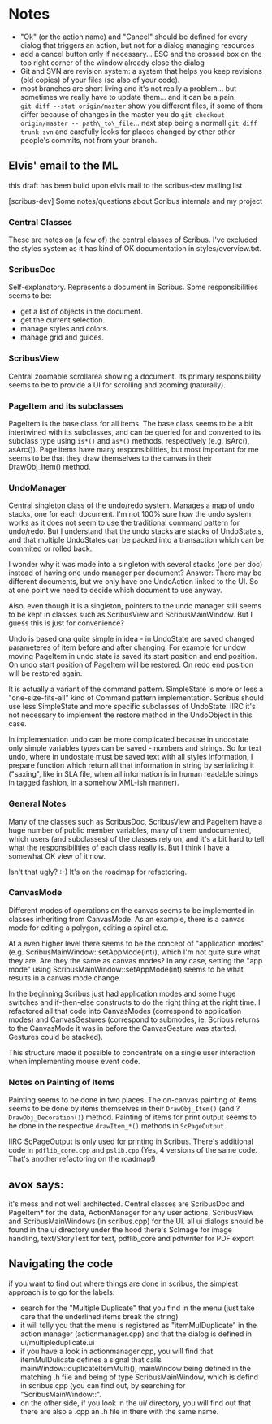 # Notes

- "Ok" (or the action name) and "Cancel" should be defined for every dialog that triggers an action, but not for a dialog managing resources
- add a cancel button only if necessary... ESC and the crossed box on the top right corner of the window already close the dialog
- Git and SVN are revision system: a system that helps you keep revisions (old copies) of your files (so also of your code).
- most branches are short living and it's not really a problem... but sometimes we really have to update them... and it can be a pain.  
  `git diff --stat origin/master` show you different files, if some of them differ because of changes in the master you do `git checkout origin/master -- path\_to\_file`... next step being a normall `git diff trunk svn` and carefully looks for places changed by other other people's commits, not from your branch.

## Elvis' email to the ML

this draft has been build upon elvis mail to the scribus-dev mailing list

[scribus-dev] Some notes/questions about Scribus internals and my project

### Central Classes

These are notes on (a few of) the central classes of Scribus. I've
excluded the styles system as it has kind of OK documentation in
styles/overview.txt.

### ScribusDoc

Self-explanatory. Represents a document in Scribus. Some
responsibilities seems to be:

- get a list of objects in the document.
- get the current selection.
- manage styles and colors.
- manage grid and guides.

### ScribusView

Central zoomable scrollarea showing a document. Its primary
responsibility seems to be to provide a UI for scrolling and zooming
(naturally).

### PageItem and its subclasses

PageItem is the base class for all items. The base class seems to be a
bit intertwined with its subclasses, and can be queried for and
converted to its subclass type using `is*()` and `as*()` methods,
respectively (e.g. isArc(), asArc()). Page items have many
responsibilities, but most important for me seems to be that they draw
themselves to the canvas in their DrawObj_Item() method.

### UndoManager

Central singleton class of the undo/redo system. Manages a map of undo
stacks, one for each document. I'm not 100% sure how the undo system
works as it does not seem to use the traditional command pattern for
undo/redo. But I understand that the undo stacks are stacks of
UndoState:s, and that multiple UndoStates can be packed into a
transaction which can be commited or rolled back.

I wonder why it was made into a singleton with several stacks (one per doc) instead of
having one undo manager per document?
Answer: There may be different documents, but we only have one UndoAction linked to
the UI.
So at one point we need to decide which document to use anyway.


Also, even though it is a singleton, pointers to the undo manager still seems to be kept in
classes such as ScribusView and ScribusMainWindow. But I guess this is
just for convenience?

Undo is based ona quite simple in idea - in UndoState are saved changed parameteres of 
item before and after changing. For example for undow moving PageItem in undo 
state is saved its start position and end position. On undo start position of 
PageItem will be restored. On redo end position will be restored again.

It is actually a variant of the command pattern. SimpleState is
more or less a "one-size-fits-all" kind of Command pattern implementation.
Scribus should use less SimpleState and more specific subclasses
of UndoState. IIRC it's not necessary to implement the restore method in the
UndoObject in this case.

In implementation undo can be more complicated because in undostate only 
simple variables types can be saved - numbers and strings.
So for text undo, where in undostate must be saved text with all styles 
information, I prepare function which return all that information in string by 
serializing it ("saxing", like in SLA file, when all information is in human readable strings 
in tagged fashion, in a somehow XML-ish manner).

### General Notes

Many of the classes such as ScribusDoc, ScribusView and PageItem have
a huge number of public member variables, many of them undocumented,
which users (and subclasses) of the classes rely on, and it's a bit
hard to tell what the responsibilities of each class really is. But I
think I have a somewhat OK view of it now.

Isn't that ugly? :-) It's on the roadmap for refactoring.


### CanvasMode

Different modes of operations on the canvas seems to be implemented in
classes inheriting from CanvasMode. As an example, there is a canvas
mode for editing a polygon, editing a spiral et.c.

At a even higher level there seems to be the concept of "application
modes" (e.g. ScribusMainWindow::setAppMode(int)), which I'm not quite
sure what they are. Are they the same as canvas modes? In any case,
setting the "app mode" using ScribusMainWindow::setAppMode(int) seems
to be what results in a canvas mode change.

In the beginning Scribus just had application modes and some huge switches
and if-then-else constructs to do the right thing at the right time. I
refactored all that code into CanvasModes (correspond to application modes) and
CanvasGestures (correspond to submodes, ie. Scribus returns to the CanvasMode it was in
before the CanvasGesture was started. Gestures could be stacked).

This structure made it possible to concentrate on a single user interaction
when implementing mouse event code.

### Notes on Painting of Items

Painting seems to be done in two places. The on-canvas painting of
items seems to be done by items themselves in their `DrawObj_Item()`
(and ?`DrawObj_Decoration()`) method. Painting of items for print output
seems to be done in the respective `drawItem_*()` methods in
`ScPageOutput`.

IIRC ScPageOutput is only used for printing in Scribus. There's additional
code in `pdflib_core.cpp` and `pslib.cpp` (Yes, 4 versions of the same code. That's
another refactoring on the roadmap!) 

## avox says:

it's mess and not well architected. Central classes are ScribusDoc and PageItem* for the data, ActionManager for any user actions, ScribusView and ScribusMainWindows (in scribus.cpp) for the UI.
all ui dialogs should be found in the ui directory under the hood there's ScImage for image handling, text/StoryText for text, pdflib_core and pdfwriter for PDF export

## Navigating the code


if you want to find out where things are done in scribus, the simplest approach is to go for the labels:

- search for the "Multiple Duplicate" that you find in the menu (just take care that the underlined items break the string)
- it will telly you that the menu is registered as "itemMulDuplicate" in the action manager (actionmanager.cpp) and that the dialog is defined in ui/multipleduplicate.ui
- if you have a look in actionmanager.cpp, you will find that itemMulDulicate defines a signal that calls mainWindow::duplicateItemMulti(), mainWindow being defined in the matching .h file and being of type ScribusMainWindow, which is defind in scribus.cpp (you can find out, by searching for "ScribusMainWindow::".
- on the other side, if you look in the ui/ directory, you will find out that there are also a .cpp an .h file in there with the same name.
